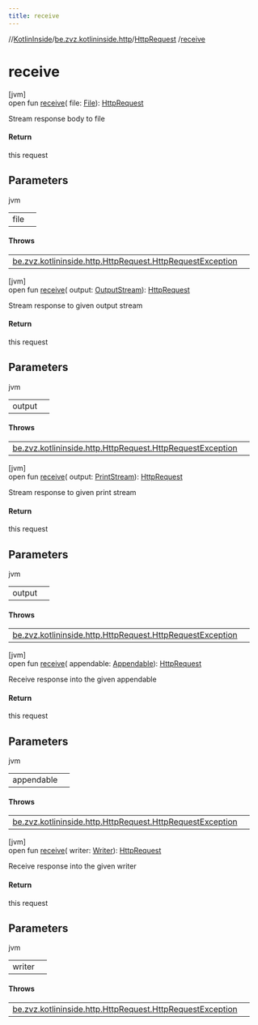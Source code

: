 ```yaml
---
title: receive
---
```

//[KotlinInside](../../../index.html)/[be.zvz.kotlininside.http](../index.html)/[HttpRequest](index.html)
/[receive](receive.html)

# receive

[jvm]\
open fun [receive](receive.html)(
file: [File](https://docs.oracle.com/javase/7/docs/api/java/io/File.html)): [HttpRequest](index.html)

Stream response body to file

#### Return

this request

## Parameters

jvm

| | |
|---|---|
| file |  |

#### Throws

| | |
|---|---|
| [be.zvz.kotlininside.http.HttpRequest.HttpRequestException](-http-request-exception/index.html) |  |

[jvm]\
open fun [receive](receive.html)(
output: [OutputStream](https://docs.oracle.com/javase/7/docs/api/java/io/OutputStream.html)): [HttpRequest](index.html)

Stream response to given output stream

#### Return

this request

## Parameters

jvm

| | |
|---|---|
| output |  |

#### Throws

| | |
|---|---|
| [be.zvz.kotlininside.http.HttpRequest.HttpRequestException](-http-request-exception/index.html) |  |

[jvm]\
open fun [receive](receive.html)(
output: [PrintStream](https://docs.oracle.com/javase/7/docs/api/java/io/PrintStream.html)): [HttpRequest](index.html)

Stream response to given print stream

#### Return

this request

## Parameters

jvm

| | |
|---|---|
| output |  |

#### Throws

| | |
|---|---|
| [be.zvz.kotlininside.http.HttpRequest.HttpRequestException](-http-request-exception/index.html) |  |

[jvm]\
open fun [receive](receive.html)(
appendable: [Appendable](https://docs.oracle.com/javase/7/docs/api/java/lang/Appendable.html)): [HttpRequest](index.html)

Receive response into the given appendable

#### Return

this request

## Parameters

jvm

| | |
|---|---|
| appendable |  |

#### Throws

| | |
|---|---|
| [be.zvz.kotlininside.http.HttpRequest.HttpRequestException](-http-request-exception/index.html) |  |

[jvm]\
open fun [receive](receive.html)(
writer: [Writer](https://docs.oracle.com/javase/7/docs/api/java/io/Writer.html)): [HttpRequest](index.html)

Receive response into the given writer

#### Return

this request

## Parameters

jvm

| | |
|---|---|
| writer |  |

#### Throws

| | |
|---|---|
| [be.zvz.kotlininside.http.HttpRequest.HttpRequestException](-http-request-exception/index.html) |  |



